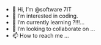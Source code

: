 - 👋 Hi, I’m @software 7IT
- 👀 I’m interested in coding.
- 🌱 I’m currently learning ?!!!...
- 💞️ I’m looking to collaborate on ...
- 📫 How to reach me ...

<!---
soft7it/soft7it is a ✨ special ✨ repository because its `README.md` (this file) appears on your GitHub profile.
You can click the Preview link to take a look at your changes.
--->
